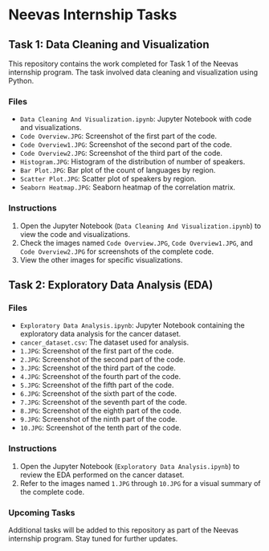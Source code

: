 # Neevas Internship Tasks

## Task 1: Data Cleaning and Visualization

This repository contains the work completed for Task 1 of the Neevas internship program. The task involved data cleaning and visualization using Python.

### Files

- `Data Cleaning And Visualization.ipynb`: Jupyter Notebook with code and visualizations.
- `Code Overview.JPG`: Screenshot of the first part of the code.
- `Code Overview1.JPG`: Screenshot of the second part of the code.
- `Code Overview2.JPG`: Screenshot of the third part of the code.
- `Histogram.JPG`: Histogram of the distribution of number of speakers.
- `Bar Plot.JPG`: Bar plot of the count of languages by region.
- `Scatter Plot.JPG`: Scatter plot of speakers by region.
- `Seaborn Heatmap.JPG`: Seaborn heatmap of the correlation matrix.

### Instructions

1. Open the Jupyter Notebook (`Data Cleaning And Visualization.ipynb`) to view the code and visualizations.
2. Check the images named `Code Overview.JPG`, `Code Overview1.JPG`, and `Code Overview2.JPG` for screenshots of the complete code.
3. View the other images for specific visualizations.

## Task 2: Exploratory Data Analysis (EDA)

### Files

- `Exploratory Data Analysis.ipynb`: Jupyter Notebook containing the exploratory data analysis for the cancer dataset.
- `cancer_dataset.csv`: The dataset used for analysis.
- `1.JPG`: Screenshot of the first part of the code.
- `2.JPG`: Screenshot of the second part of the code.
- `3.JPG`: Screenshot of the third part of the code.
- `4.JPG`: Screenshot of the fourth part of the code.
- `5.JPG`: Screenshot of the fifth part of the code.
- `6.JPG`: Screenshot of the sixth part of the code.
- `7.JPG`: Screenshot of the seventh part of the code.
- `8.JPG`: Screenshot of the eighth part of the code.
- `9.JPG`: Screenshot of the ninth part of the code.
- `10.JPG`: Screenshot of the tenth part of the code.

### Instructions

1. Open the Jupyter Notebook (`Exploratory Data Analysis.ipynb`) to review the EDA performed on the cancer dataset.
2. Refer to the images named `1.JPG` through `10.JPG` for a visual summary of the complete code.

### Upcoming Tasks

Additional tasks will be added to this repository as part of the Neevas internship program. Stay tuned for further updates.

